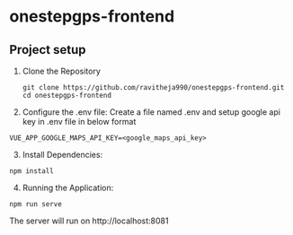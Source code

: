 # onestepgps-frontend


## Project setup
1. Clone the Repository
    ```
    git clone https://github.com/ravitheja990/onestepgps-frontend.git
    cd onestepgps-frontend

2. Configure the .env file: Create a file named .env and setup google api key in .env file in below format
```
VUE_APP_GOOGLE_MAPS_API_KEY=<google_maps_api_key>

```

3. Install Dependencies:
```
npm install
```

4. Running the Application:
```
npm run serve
```
The server will run on http://localhost:8081
